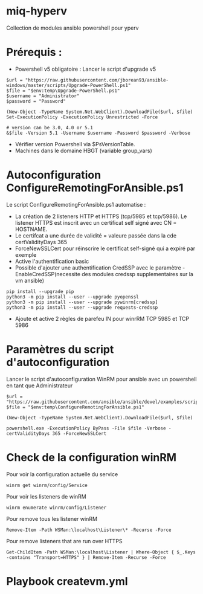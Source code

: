 # miq-hyperv
Collection de modules ansible powershell pour yperv

# Prérequis : 
- Powershell v5 obligatoire : Lancer le script d'upgrade v5

```
$url = "https://raw.githubusercontent.com/jborean93/ansible-windows/master/scripts/Upgrade-PowerShell.ps1"
$file = "$env:temp\Upgrade-PowerShell.ps1"
$username = "Administrator"
$password = "Password"

(New-Object -TypeName System.Net.WebClient).DownloadFile($url, $file)
Set-ExecutionPolicy -ExecutionPolicy Unrestricted -Force

# version can be 3.0, 4.0 or 5.1
&$file -Version 5.1 -Username $username -Password $password -Verbose
```

- Vérifier version Powershell via $PsVersionTable.
- Machines dans le domaine HBGT (variable group_vars)


# Autoconfiguration ConfigureRemotingForAnsible.ps1
Le script ConfigureRemotingForAnsible.ps1 automatise :

- La création de 2 listeners HTTP et HTTPS (tcp/5985 et tcp/5986). Le listener HTTPS est inscrit avec un certificat self signé avec CN = HOSTNAME.
- Le certifcat a une durée de validité = valeure passée dans la cde certValidityDays 365 
- ForceNewSSLCert pour réinscrire le certificat self-signé qui a expiré par exemple
- Active l'authentification basic
- Possible d'ajouter une authentification CredSSP avec le paramètre -EnableCredSSP(necessite des modules credssp supplementaires sur la vm ansible)

```
pip install --upgrade pip
python3 -m pip install --user --upgrade pyopenssl
python3 -m pip install --user --upgrade pywinrm[credssp]
python3 -m pip install --user --upgrade requests-credssp
```

- Ajoute et active 2 règles de parefeu IN pour winrRM TCP 5985 et TCP 5986

# Paramètres du script d'autoconfiguration
Lancer le script d'autoconfiguration WinRM pour ansible avec un powershell en tant que Administrateur

```
$url = "https://raw.githubusercontent.com/ansible/ansible/devel/examples/scripts/ConfigureRemotingForAnsible.ps1"
$file = "$env:temp\ConfigureRemotingForAnsible.ps1"

(New-Object -TypeName System.Net.WebClient).DownloadFile($url, $file)

powershell.exe -ExecutionPolicy ByPass -File $file -Verbose -certValidityDays 365 -ForceNewSSLCert
```

# Check de la configuration winRM
Pour voir la configuration actuelle du service

```
winrm get winrm/config/Service
```

Pour voir les listeners de winRM

```
winrm enumerate winrm/config/Listener
```

Pour remove tous les listener winRM

```
Remove-Item -Path WSMan:\localhost\Listener\* -Recurse -Force
```

Pour remove listeners that are run over HTTPS

```
Get-ChildItem -Path WSMan:\localhost\Listener | Where-Object { $_.Keys -contains "Transport=HTTPS" } | Remove-Item -Recurse -Force
```


# Playbook createvm.yml


